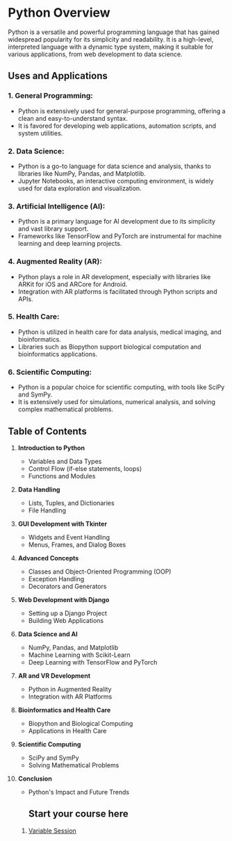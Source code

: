
# Python Overview

Python is a versatile and powerful programming language that has gained widespread popularity for its simplicity and readability. It is a high-level, interpreted language with a dynamic type system, making it suitable for various applications, from web development to data science.

## Uses and Applications

### 1. **General Programming:**
   - Python is extensively used for general-purpose programming, offering a clean and easy-to-understand syntax.
   - It is favored for developing web applications, automation scripts, and system utilities.

### 2. **Data Science:**
   - Python is a go-to language for data science and analysis, thanks to libraries like NumPy, Pandas, and Matplotlib.
   - Jupyter Notebooks, an interactive computing environment, is widely used for data exploration and visualization.

### 3. **Artificial Intelligence (AI):**
   - Python is a primary language for AI development due to its simplicity and vast library support.
   - Frameworks like TensorFlow and PyTorch are instrumental for machine learning and deep learning projects.

### 4. **Augmented Reality (AR):**
   - Python plays a role in AR development, especially with libraries like ARKit for iOS and ARCore for Android.
   - Integration with AR platforms is facilitated through Python scripts and APIs.

### 5. **Health Care:**
   - Python is utilized in health care for data analysis, medical imaging, and bioinformatics.
   - Libraries such as Biopython support biological computation and bioinformatics applications.

### 6. **Scientific Computing:**
   - Python is a popular choice for scientific computing, with tools like SciPy and SymPy.
   - It is extensively used for simulations, numerical analysis, and solving complex mathematical problems.

## Table of Contents

1. **Introduction to Python**
    - Variables and Data Types
    - Control Flow (if-else statements, loops)
    - Functions and Modules

2. **Data Handling**
    - Lists, Tuples, and Dictionaries
    - File Handling

3. **GUI Development with Tkinter**
    - Widgets and Event Handling
    - Menus, Frames, and Dialog Boxes

4. **Advanced Concepts**
    - Classes and Object-Oriented Programming (OOP)
    - Exception Handling
    - Decorators and Generators

5. **Web Development with Django**
    - Setting up a Django Project
    - Building Web Applications

6. **Data Science and AI**
    - NumPy, Pandas, and Matplotlib
    - Machine Learning with Scikit-Learn
    - Deep Learning with TensorFlow and PyTorch

7. **AR and VR Development**
    - Python in Augmented Reality
    - Integration with AR Platforms

8. **Bioinformatics and Health Care**
    - Biopython and Biological Computing
    - Applications in Health Care

9. **Scientific Computing**
    - SciPy and SymPy
    - Solving Mathematical Problems

10. **Conclusion**
    - Python's Impact and Future Trends
   
    
      ## Start your course here
     1.  [Variable Session ](/guides/content/editing-an-existing-page)

